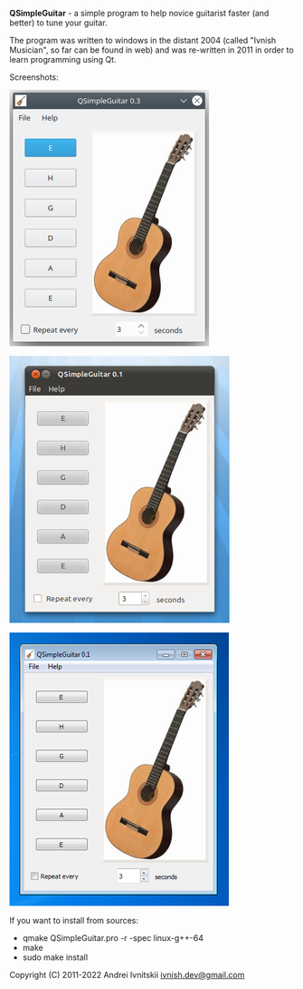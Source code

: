 **QSimpleGuitar** - a simple program to help novice guitarist faster (and better) to tune your guitar.

The program was written to windows in the distant 2004 (called "Ivnish Musician", so far can be found in web) and was re-written in 2011 in order to learn programming using Qt.

Screenshots:

![Kubuntu 20.04](https://raw.githubusercontent.com/ivnish/qsimpleguitar/main/screenshots/kubuntu2004.png)

![Ubuntu 10.10](https://raw.githubusercontent.com/ivnish/qsimpleguitar/main/screenshots/ubuntu1010.png)

![Windows 7](https://raw.githubusercontent.com/ivnish/qsimpleguitar/main/screenshots/windows7.png)

If you want to install from sources:

* qmake QSimpleGuitar.pro -r -spec linux-g++-64
* make
* sudo make install

Copyright (C) 2011-2022 Andrei Ivnitskii <ivnish.dev@gmail.com>
